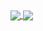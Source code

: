 <a href="https://github.com/anuraghazra/github-readme-stats">
  <img align="center" src="https://github-readme-stats.ebina4yaka.vercel.app/api?username=ebina4yaka&show_icons=true&theme=tokyonight&count_private=true" />
</a>
<a href="https://github.com/anuraghazra/github-readme-stats">
  <img align="center" src="https://github-readme-stats.ebina4yaka.vercel.app/api/top-langs/?username=ebina4yaka&theme=tokyonight&layout=compact&hide=css,plpgsql" />
</a>
